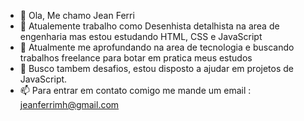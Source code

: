 - 👋 Ola, Me chamo Jean Ferri
- 👀 Atualemente trabalho como Desenhista detalhista na area de engenharia mas estou estudando HTML, CSS e JavaScript
- 🌱 Atualmente me aprofundando na area de tecnologia e buscando trabalhos freelance para botar em pratica meus estudos
- 💞️ Busco tambem desafios, estou disposto a ajudar em projetos de JavaScript.
- 📫 Para entrar em contato comigo me mande um email : jeanferrimh@gmail.com

<!---
JnFerri/JnFerri is a ✨ special ✨ repository because its `README.md` (this file) appears on your GitHub profile.
You can click the Preview link to take a look at your changes.
--->

